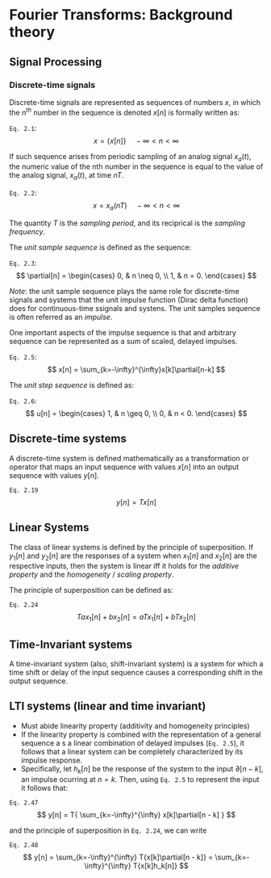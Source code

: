 # Fourier Transforms: Background theory

## Signal Processing

### Discrete-time signals

Discrete-time signals are represented as sequences of numbers $x$, in which the $n^{th}$ number in the sequence is denoted $x[n]$ is formally written as:

`Eq. 2.1`:
$$
x = \{x [n] \} \quad -\infty < n < \infty
$$

If such sequence arises from periodic sampling of an analog signal $x_a(t)$, the numeric value of the nth number in the sequence is equal to the value of the analog signal, $x_a(t)$, at time $nT$.

`Eq. 2.2`:
$$
x = x_a(nT) \quad -\infty < n < \infty
$$

The quantity $T$ is the _sampling period_, and its reciprical is the _sampling frequency_.

The _unit sample sequence_ is defined as the sequence:

`Eq. 2.3`:
$$
\partial[n] =
\begin{cases}
  0, & n \neq 0, \\
  1, & n =  0.
\end{cases}
$$

_Note_: the unit sample sequence plays the same role for discrete-time signals and systems that the unit impulse function (Dirac delta function) does for continuous-time ssignals and systens. The unit samples sequence is often referred as an _impulse_.

One important aspects of the impulse sequence is that and arbitrary sequence can be represented as a sum of scaled, delayed impulses.

`Eq. 2.5`:
$$
x[n] = \sum_{k=-\infty}^{\infty}x[k]\partial[n-k]
$$

The _unit step sequence_ is defined as:

`Eq. 2.6`:
$$
u[n] =
\begin{cases}
  1, & n \geq 0, \\
  0, & n <  0.
\end{cases}
$$

## Discrete-time systems

A discrete-time system is defined mathematically as a transformation or operator that maps an input sequence with values $x[n]$ into an output sequence with values $y[n]$.

`Eq. 2.19`
$$
y[n] = T{x[n]}
$$

## Linear Systems
The class of linear systems is defined by the principle of superposition. If $y_1[n]$ and $y_2[n]$ are the responses of a system when $x_1[n]$ and $x_2[n]$ are the respective inputs, then the system is linear iff it holds for the _additive property_ and the _homogeneity_ / _scaling property_.

The principle of superposition can be defined as:

`Eq. 2.24`
$$
T{ax_1[n] + bx_2[n]} = aT{x_1[n]} + bT{x_2[n]}
$$

## Time-Invariant systems

A time-invariant system (also, shift-invariant system) is a system for which a time shift or delay of the input sequence causes a corresponding shift in the output sequence.
## LTI systems (linear and time invariant)

+ Must abide linearity property (additivity and homogeneity principles)
+ If the linearity property is combined with the representation of a general sequence a s a linear combination of delayed impulses (`Eq. 2.5`), it follows that a linear system can be completely characterized by its impulse response.
+ Specifically, let $h_k[n]$ be the response of the system to the input $\partial[n-k]$, an impulse ocurring at $n = k$. Then, using `Eq. 2.5` to represent the input it follows that:

`Eq. 2.47`
$$
y[n] = T{ \sum_{k=-\infty}^{\infty} x[k]\partial[n - k] }
$$

and the principle of superposition in `Eq. 2.24`, we can write

`Eq. 2.48`
$$
y[n] = \sum_{k=-\infty}^{\infty} T{x[k]\partial[n - k]} = \sum_{k=-\infty}^{\infty} T{x[k]h_k[n]}
$$


